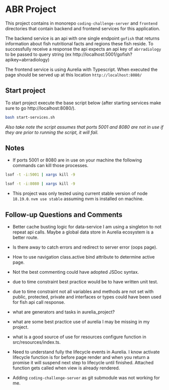 # ABR Project

This project contains in monorepo `coding-challenge-server` and `frontend` directories that contain backend and frontend services for this application.  

The backend service is an api with one single endpoint `gofish` that returns information about fish nutritional facts and regions these fish reside.  To successfully receive a response the api expects an api key of `abrradiology` to be passed to query string (ex http://localhost:5001/gofish?apikey=abrradiology)

The frontend service is using Aurelia with Typescript.  When executed the page should be served up at this location `http://localhost:8080/`

## Start project

To start project execute the base script below (after starting services make sure to go http://localhost:8080/).
```bash
bash start-services.sh
```
_Also take note the script assumes that ports 5001 and 8080 are not in use if they are prior to running the script, it will fail._

## Notes

* If ports 5001 or 8080 are in use on your machine the following commands can kill those processes.
```bash
lsof -t -i:5001 | xargs kill -9
```
```bash
lsof -t -i:8080 | xargs kill -9
```
* This project was only tested using current stable version of node `18.19.0`. `nvm use stable` assuming nvm is installed on machine.

## Follow-up Questions and Comments
- Better cache busting logic for data-service I am using a singleton to not repeat api calls.  Maybe a global data store in Aurelia ecosystem is a better route.
- Is there away to catch errors and redirect to server error (oops page).
- How to use navigation class.active bind attribute to determine active page.
- Not the best commenting could have adopted JSDoc syntax.
- due to time constraint best practice would be to have written unit test.
- due to time constraint not all variables and methods are not set with public, protected, private and interfaces or types could have been used for fish api call response.

- what are generators and tasks in aurelia_project?
- what are some best practice use of aurelia I may be missing in my project.
- what is a good source of use for resources configure function in src/resources/index.ts.


- Need to understand fully the lifecycle events in Aurelia.  I know activate lifecycle function is for before page render and when you return a promise it will suspend next step to lifecycle until finished.
  Attached function gets called when view is already rendered.
- Adding `coding-challenge-server` as git submodule was not working for me.

